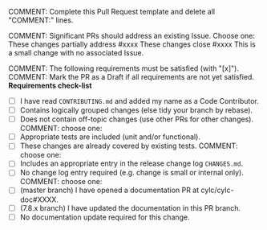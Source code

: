 COMMENT: Complete this Pull Request template and delete all "COMMENT:" lines.

COMMENT: Significant PRs should address an existing Issue. Choose one:
These changes partially address #xxxx
These changes close #xxxx
This is a small change with no associated Issue.

COMMENT: The following requirements must be satisfied (with "[x]").
COMMENT: Mark the PR as a Draft if all requirements are not yet satisfied.
**Requirements check-list**
- [ ] I have read `CONTRIBUTING.md` and added my name as a Code Contributor.
- [ ] Contains logically grouped changes (else tidy your branch by rebase).
- [ ] Does not contain off-topic changes (use other PRs for other changes).
COMMENT: choose one:
- [ ] Appropriate tests are included (unit and/or functional).
- [ ] These changes are already covered by existing tests.
COMMENT: choose one:
- [ ] Includes an appropriate entry in the release change log `CHANGES.md`.
- [ ] No change log entry required (e.g. change is small or internal only).
COMMENT: choose one:
- [ ] (master branch) I have opened a documentation PR at cylc/cylc-doc#XXXX.
- [ ] (7.8.x branch) I have updated the documentation in this PR branch.
- [ ] No documentation update required for this change.
